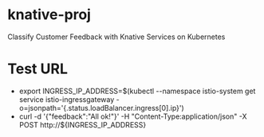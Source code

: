 # knative-proj
Classify Customer Feedback with Knative Services on Kubernetes

# Test URL
* export INGRESS_IP_ADDRESS=$(kubectl --namespace istio-system get service istio-ingressgateway -o=jsonpath='{.status.loadBalancer.ingress[0].ip}')
* curl -d '{"feedback":"All ok!"}' -H "Content-Type:application/json" -X POST http://${INGRESS_IP_ADDRESS}
